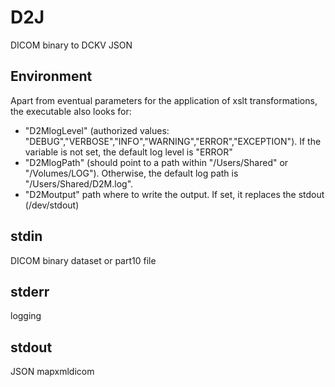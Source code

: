 # D2J

DICOM binary to DCKV JSON

## Environment
Apart from eventual parameters for the application of xslt transformations, the executable also looks for:
- "D2MlogLevel" (authorized values: "DEBUG","VERBOSE","INFO","WARNING","ERROR","EXCEPTION"). If the variable is not set, the default log level is "ERROR"
- "D2MlogPath" (should point to a path within "/Users/Shared" or "/Volumes/LOG"). Otherwise, the default log path is "/Users/Shared/D2M.log".
- "D2Moutput" path where to write the output. If set, it replaces the stdout (/dev/stdout)

## stdin
DICOM binary dataset or part10 file

## stderr
logging

## stdout
JSON mapxmldicom
